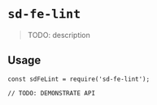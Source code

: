 # `sd-fe-lint`

> TODO: description

## Usage

```
const sdFeLint = require('sd-fe-lint');

// TODO: DEMONSTRATE API
```
